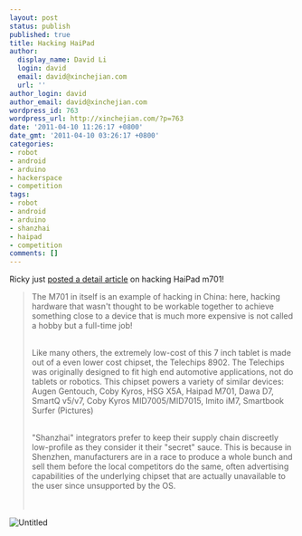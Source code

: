 ```yaml
---
layout: post
status: publish
published: true
title: Hacking HaiPad
author:
  display_name: David Li
  login: david
  email: david@xinchejian.com
  url: ''
author_login: david
author_email: david@xinchejian.com
wordpress_id: 763
wordpress_url: http://xinchejian.com/?p=763
date: '2011-04-10 11:26:17 +0800'
date_gmt: '2011-04-10 03:26:17 +0800'
categories:
- robot
- android
- arduino
- hackerspace
- competition
tags:
- robot
- android
- arduino
- shanzhai
- haipad
- competition
comments: []
---
```

<p>Ricky just <a href="http://www.element14.com/community/groups/xinchejian-gghc/blog/2011/04/10/digging-into-the-head-of-the-xinchejian-robot-the-haipad-m701-and-its-tcc8902-chipset" target="_blank">posted a detail article</a> on hacking HaiPad m701!</p>
<blockquote><p>
The M701 in itself is an example of hacking in China: here, hacking hardware that wasn't thought to be workable together to achieve something close to a device that is much more expensive is not called a hobby but a full-time job!<br/><br/></p>
<p>Like many others, the extremely low-cost of this 7 inch tablet is made out of a even lower cost chipset, the Telechips 8902.  The Telechips was originally designed to fit high end automotive applications, not do tablets or robotics.  This chipset powers a variety of similar devices: Augen Gentouch, Coby Kyros, HSG X5A, Haipad M701, Dawa D7, SmartQ v5/v7, Coby Kyros MID7005/MID7015, Imito iM7, Smartbook Surfer (Pictures)<br/><br/></p>
<p>"Shanzhai" integrators prefer to keep their supply chain discreetly low-profile as they consider it their "secret" sauce.  This is because in Shenzhen, manufacturers are in a race to produce a whole bunch and sell them before the local competitors do the same, often advertising capabilities of the underlying chipset that are actually unavailable to the user since unsupported by the OS.<br/></br><br />
</blockquote></p>
<p><img style="display:block; margin-left:auto; margin-right:auto;" src="http://xinchejian.com/wp-content/uploads/2011/04/untitled.jpg" alt="Untitled" title="untitled.jpg" border="0"/></p>
